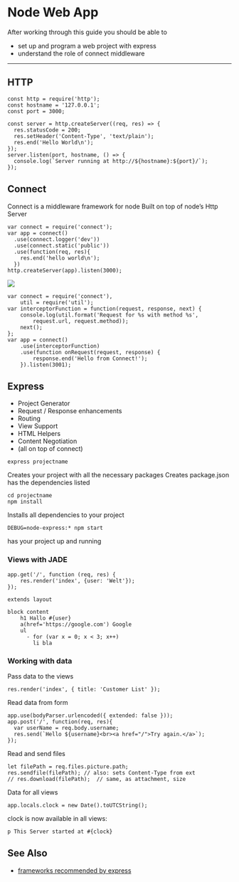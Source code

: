 Node Web App
=========================


After working through this guide you should be able to

* set up and program a web project with express
* understand the role of connect middleware

-------------------------------------------------------------


HTTP
----

```
const http = require('http');
const hostname = '127.0.0.1';
const port = 3000;

const server = http.createServer((req, res) => {
  res.statusCode = 200;
  res.setHeader('Content-Type', 'text/plain');
  res.end('Hello World\n');
});
server.listen(port, hostname, () => {
  console.log(`Server running at http://${hostname}:${port}/`);
});
```


Connect
-----

Connect is a middleware framework for node
Built on top of node’s Http Server

```
var connect = require('connect');
var app = connect()
  .use(connect.logger('dev'))
  .use(connect.static('public'))
  .use(function(req, res){
    res.end('hello world\n');
  })
http.createServer(app).listen(3000);
```


![](images/connect.svg)

```
var connect = require('connect'),
    util = require('util');
var interceptorFunction = function(request, response, next) {
    console.log(util.format('Request for %s with method %s',
        request.url, request.method));
    next();
};
var app = connect()
    .use(interceptorFunction)
    .use(function onRequest(request, response) {
        response.end('Hello from Connect!');
    }).listen(3001);
```

## Express

* Project Generator
* Request / Response enhancements
* Routing
* View Support
* HTML Helpers
* Content Negotiation
* (all on top of connect)



```
express projectname
```

Creates your project with all the necessary packages
Creates package.json has the dependencies listed

```
cd projectname
npm install
```


Installs all dependencies to your project

```
DEBUG=node-express:* npm start
```

has your project up and running



### Views with JADE

```
app.get('/', function (req, res) {
    res.render('index', {user: 'Welt'});
});
```


```
extends layout
  
block content
    h1 Hallo #{user}
    a(href='https://google.com') Google
    ul 
      - for (var x = 0; x < 3; x++)
        li bla
```


### Working with data


Pass data to the views

```
res.render('index', { title: 'Customer List' });
```


Read data from form 

```
app.use(bodyParser.urlencoded({ extended: false }));
app.post('/', function(req, res){  
  var userName = req.body.username;   
  res.send(`Hello ${username}<br><a href="/">Try again.</a>`);
}); 
```


Read and send files

```
let filePath = req.files.picture.path;
res.sendfile(filePath); // also: sets Content-Type from ext
// res.download(filePath);  // same, as attachment, size
```


Data for all views

```
app.locals.clock = new Date().toUTCString();
```

clock is now available in all views:

```
p This Server started at #{clock}
```




See Also
-------


* [frameworks recommended by express](http://expressjs.com/en/resources/frameworks.html)



